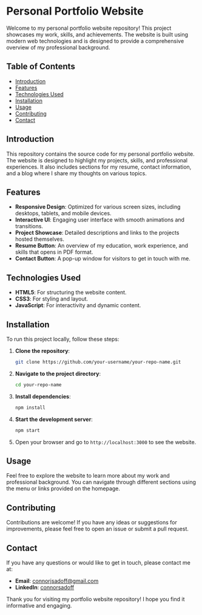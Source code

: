 # Personal Portfolio Website

Welcome to my personal portfolio website repository! This project showcases my work, skills, and achievements. The website is built using modern web technologies and is designed to provide a comprehensive overview of my professional background.

## Table of Contents

- [Introduction](#introduction)
- [Features](#features)
- [Technologies Used](#technologies-used)
- [Installation](#installation)
- [Usage](#usage)
- [Contributing](#contributing)
- [Contact](#contact)

## Introduction

This repository contains the source code for my personal portfolio website. The website is designed to highlight my projects, skills, and professional experiences. It also includes sections for my resume, contact information, and a blog where I share my thoughts on various topics.

## Features

- **Responsive Design**: Optimized for various screen sizes, including desktops, tablets, and mobile devices.
- **Interactive UI**: Engaging user interface with smooth animations and transitions.
- **Project Showcase**: Detailed descriptions and links to the projects hosted themselves.
- **Resume Button**: An overview of my education, work experience, and skills that opens in PDF format.
- **Contact Button**: A pop-up window for visitors to get in touch with me.

## Technologies Used

- **HTML5**: For structuring the website content.
- **CSS3**: For styling and layout.
- **JavaScript**: For interactivity and dynamic content.
  
## Installation

To run this project locally, follow these steps:

1. **Clone the repository**:
    ```bash
    git clone https://github.com/your-username/your-repo-name.git
    ```

2. **Navigate to the project directory**:
    ```bash
    cd your-repo-name
    ```

3. **Install dependencies**:
    ```bash
    npm install
    ```

4. **Start the development server**:
    ```bash
    npm start
    ```

5. Open your browser and go to `http://localhost:3000` to see the website.

## Usage

Feel free to explore the website to learn more about my work and professional background. You can navigate through different sections using the menu or links provided on the homepage.

## Contributing

Contributions are welcome! If you have any ideas or suggestions for improvements, please feel free to open an issue or submit a pull request.

## Contact

If you have any questions or would like to get in touch, please contact me at:

- **Email**: connorjsadoff@gmail.com
- **LinkedIn**: [connorsadoff](https://www.linkedin.com/in/connorsadoff)

Thank you for visiting my portfolio website repository! I hope you find it informative and engaging.

